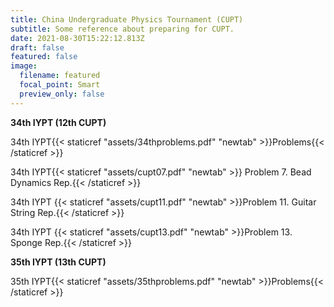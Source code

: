 ```yaml
---
title: China Undergraduate Physics Tournament (CUPT)
subtitle: Some reference about preparing for CUPT.
date: 2021-08-30T15:22:12.813Z
draft: false
featured: false
image:
  filename: featured
  focal_point: Smart
  preview_only: false
---
```

**34th IYPT (12th CUPT)**

34th IYPT{{< staticref "assets/34thproblems.pdf" "newtab" >}}Problems{{< /staticref >}}

34th IYPT{{< staticref "assets/cupt07.pdf" "newtab" >}} Problem 7. Bead Dynamics Rep.{{< /staticref >}}

34th IYPT {{< staticref "assets/cupt11.pdf" "newtab" >}}Problem 11. Guitar String Rep.{{< /staticref >}}

34th IYPT {{< staticref "assets/cupt13.pdf" "newtab" >}}Problem 13. Sponge Rep.{{< /staticref >}}

**35th IYPT (13th CUPT)**

35th IYPT{{< staticref "assets/35thproblems.pdf" "newtab" >}}Problems{{< /staticref >}}